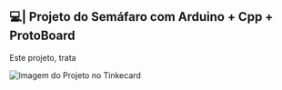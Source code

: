 ## 💻| Projeto do Semáfaro com Arduino + Cpp + ProtoBoard

  Este projeto, trata

![Imagem do Projeto no Tinkecard](https://github.com/user-attachments/assets/49206bc0-7cde-4ada-b7f5-ab6e50eed3be)
